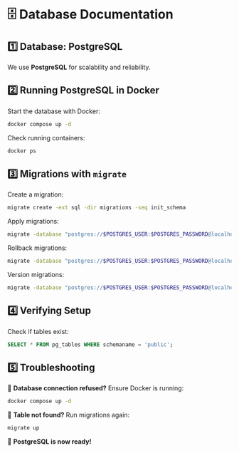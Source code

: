 # 🗄 Database Documentation

## 1️⃣ Database: PostgreSQL
We use **PostgreSQL** for scalability and reliability.

## 2️⃣ Running PostgreSQL in Docker
Start the database with Docker:
```sh
docker compose up -d
```
Check running containers:
```sh
docker ps
```

## 3️⃣ Migrations with `migrate`
Create a migration:
```sh
migrate create -ext sql -dir migrations -seq init_schema
```
Apply migrations:
```sh
migrate -database "postgres://$POSTGRES_USER:$POSTGRES_PASSWORD@localhost:5432/$POSTGRES_DB?sslmode=disable" -path migrations up
```
Rollback migrations:
```sh
migrate -database "postgres://$POSTGRES_USER:$POSTGRES_PASSWORD@localhost:5432/$POSTGRES_DB?sslmode=disable" -path migrations down 1
```

Version migrations:
```sh
migrate -database "postgres://$POSTGRES_USER:$POSTGRES_PASSWORD@localhost:5432/$POSTGRES_DB?sslmode=disable" -path migrations version
```

## 4️⃣ Verifying Setup
Check if tables exist:
```sql
SELECT * FROM pg_tables WHERE schemaname = 'public';
```

## 5️⃣ Troubleshooting
🔹 **Database connection refused?** Ensure Docker is running:
```sh
docker compose up -d
```
🔹 **Table not found?** Run migrations again:
```sh
migrate up
```

🚀 **PostgreSQL is now ready!**

